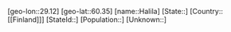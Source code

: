 ﻿---
location: [60.35,29.12]
type: City
tags:
- geo/City


SpocWebEntityId: 30722
isDeleted: false
confidential: public

---
[geo-lon::29.12]
[geo-lat::60.35]
[name::Halila]
[State::]
[Country::[[Finland]]]
[StateId::]
[Population::]
[Unknown::]


